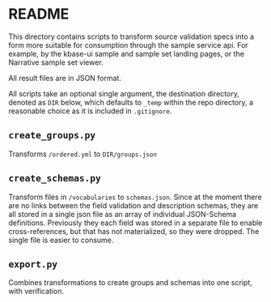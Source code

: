 # README

This directory contains scripts to transform source validation specs into a form more suitable for consumption through
the sample service api. For example, by the kbase-ui sample and sample set landing pages, or the Narrative sample set
viewer.

All result files are in JSON format.

All scripts take an optional single argument, the destination directory, denoted as `DIR` below, which defaults
to `_temp` within the repo directory, a reasonable choice as it is included in `.gitignore`.

## `create_groups.py`

Transforms `/ordered.yml` to `DIR/groups.json`

## `create_schemas.py`

Transform files in `/vocabularies` to `schemas.json`. Since at the moment there are no links between the field
validation and description schemas, they are all stored in a single json file as an array of individual JSON-Schema
definitions. Previously they each field was stored in a separate file to enable cross-references, but that has not
materialized, so they were dropped. The single file is easier to consume.

## `export.py`

Combines transformations to create groups and schemas into one script, with verification.
